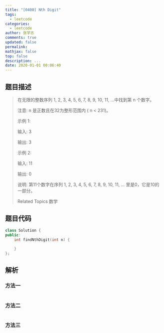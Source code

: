```yaml
---
title: "[0400] Nth Digit"
tags:
  - leetcode
categories:
  - leetcode
author: 张学志
comments: true
updated: false
permalink:
mathjax: false
top: false
description: ...
date: 2020-01-01 00:06:40
---
```


## 题目描述

> 在无限的整数序列 1, 2, 3, 4, 5, 6, 7, 8, 9, 10, 11, ...中找到第 n 个数字。 
> 
> 注意: 
> n 是正数且在32为整形范围内 ( n < 231)。 
> 
> 示例 1: 
> 
> 
> 输入:
> 3
> 
> 输出:
> 3
> 
> 
> 示例 2: 
> 
> 
> 输入:
> 11
> 
> 输出:
> 0
> 
> 说明:
> 第11个数字在序列 1, 2, 3, 4, 5, 6, 7, 8, 9, 10, 11, ... 里是0，它是10的一部分。
> 
> Related Topics 数学

## 题目代码

```cpp
class Solution {
public:
    int findNthDigit(int n) {
        
    }
};
```

## 解析

### 方法一

```cpp

```

### 方法二

```cpp

```

### 方法三

```cpp

```

